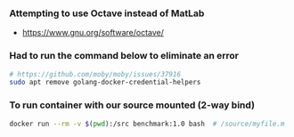 ### Attempting to use Octave instead of MatLab
- https://www.gnu.org/software/octave/

### Had to run the command below to eliminate an error

``` bash
# https://github.com/moby/moby/issues/37916
sudo apt remove golang-docker-credential-helpers
```

### To run container with our source mounted (2-way bind)
``` bash
docker run --rm -v $(pwd):/src benchmark:1.0 bash  # /source/myfile.m
```